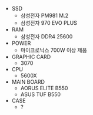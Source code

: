 - SSD
  - 삼성전자 PM981 M.2
  - 삼성전자 970 EVO PLUS
- RAM
  - 삼성전자 DDR4 25600 
- POWER
  - 마이크로닉스 700W 이상 제품
- GRAPHIC CARD
  - 3070
- CPU
  - 5600X
- MAIN BOARD
  - AORUS ELITE B550
  - ASUS TUF B550
- CASE
  - ?